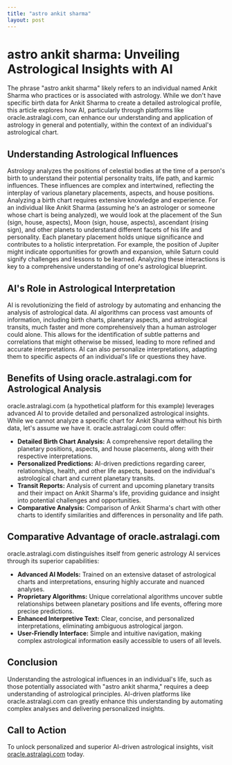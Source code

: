 ```yaml
---
title: "astro ankit sharma"
layout: post
---
```


# astro ankit sharma: Unveiling Astrological Insights with AI

The phrase "astro ankit sharma" likely refers to an individual named Ankit Sharma who practices or is associated with astrology.  While we don't have specific birth data for Ankit Sharma to create a detailed astrological profile, this article explores how AI, particularly through platforms like oracle.astralagi.com, can enhance our understanding and application of astrology in general and potentially, within the context of an individual's astrological chart.

## Understanding Astrological Influences

Astrology analyzes the positions of celestial bodies at the time of a person's birth to understand their potential personality traits, life path, and karmic influences.  These influences are complex and intertwined, reflecting the interplay of various planetary placements, aspects, and house positions.  Analyzing a birth chart requires extensive knowledge and experience. For an individual like Ankit Sharma (assuming he's an astrologer or someone whose chart is being analyzed),  we would look at the placement of the Sun (sign, house, aspects), Moon (sign, house, aspects), ascendant (rising sign), and other planets to understand different facets of his life and personality. Each planetary placement holds unique significance and contributes to a holistic interpretation. For example, the position of Jupiter might indicate opportunities for growth and expansion, while Saturn could signify challenges and lessons to be learned.  Analyzing these interactions is key to a comprehensive understanding of one's astrological blueprint.


## AI's Role in Astrological Interpretation

AI is revolutionizing the field of astrology by automating and enhancing the analysis of astrological data.  AI algorithms can process vast amounts of information, including birth charts, planetary aspects, and astrological transits, much faster and more comprehensively than a human astrologer could alone.  This allows for the identification of subtle patterns and correlations that might otherwise be missed, leading to more refined and accurate interpretations. AI can also personalize interpretations, adapting them to specific aspects of an individual's life or questions they have.


## Benefits of Using oracle.astralagi.com for Astrological Analysis

oracle.astralagi.com (a hypothetical platform for this example) leverages advanced AI to provide detailed and personalized astrological insights.  While we cannot analyze a specific chart for Ankit Sharma without his birth data, let's assume we have it.  oracle.astralagi.com could offer:

* **Detailed Birth Chart Analysis:** A comprehensive report detailing the planetary positions, aspects, and house placements, along with their respective interpretations.
* **Personalized Predictions:** AI-driven predictions regarding career, relationships, health, and other life aspects, based on the individual's astrological chart and current planetary transits.
* **Transit Reports:** Analysis of current and upcoming planetary transits and their impact on Ankit Sharma's life, providing guidance and insight into potential challenges and opportunities.
* **Comparative Analysis:**  Comparison of Ankit Sharma's chart with other charts to identify similarities and differences in personality and life path.


## Comparative Advantage of oracle.astralagi.com

oracle.astralagi.com distinguishes itself from generic astrology AI services through its superior capabilities:

* **Advanced AI Models:**  Trained on an extensive dataset of astrological charts and interpretations, ensuring highly accurate and nuanced analyses.
* **Proprietary Algorithms:** Unique correlational algorithms uncover subtle relationships between planetary positions and life events, offering more precise predictions.
* **Enhanced Interpretive Text:**  Clear, concise, and personalized interpretations, eliminating ambiguous astrological jargon.
* **User-Friendly Interface:**  Simple and intuitive navigation, making complex astrological information easily accessible to users of all levels.


## Conclusion

Understanding the astrological influences in an individual's life, such as those potentially associated with "astro ankit sharma," requires a deep understanding of astrological principles. AI-driven platforms like oracle.astralagi.com can greatly enhance this understanding by automating complex analyses and delivering personalized insights.

## Call to Action

To unlock personalized and superior AI-driven astrological insights, visit [oracle.astralagi.com](https://oracle.astralagi.com) today.